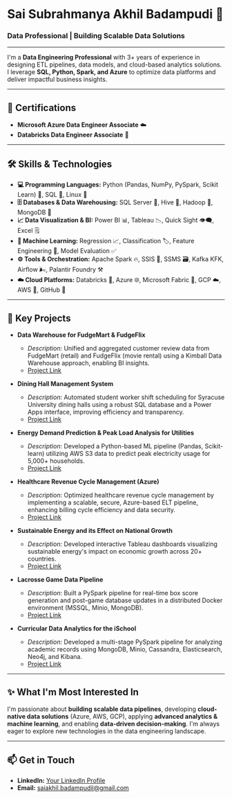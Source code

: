 # Sai Subrahmanya Akhil Badampudi 👋

### Data Professional | Building Scalable Data Solutions

---

I'm a **Data Engineering Professional** with 3+ years of experience in designing ETL pipelines, data models, and cloud-based analytics solutions. I leverage **SQL, Python, Spark, and Azure** to optimize data platforms and deliver impactful business insights.

---

## 🌟 Certifications

* **Microsoft Azure Data Engineer Associate** ☁️
* **Databricks Data Engineer Associate** 🧱

---

## 🛠️ Skills & Technologies

* **💻 Programming Languages:** Python (Pandas, NumPy, PySpark, Scikit Learn) 🐍, SQL 📜, Linux 🐧
* **🗄️ Databases & Data Warehousing:** SQL Server 💾, Hive 🐝, Hadoop 🐘, MongoDB 🍃
* **📈 Data Visualization & BI:** Power BI 📊, Tableau 📉, Quick Sight 👁️‍🗨️, Excel 🗒️
* **🤖 Machine Learning:** Regression 📈, Classification 🏷️, Feature Engineering 🔧, Model Evaluation ✅
* **⚙️ Tools & Orchestration:** Apache Spark 🔥, SSIS 🔄, SSMS 🗃️, Kafka KFK, Airflow 🌬️, Palantir Foundry ⚒️
* **☁️ Cloud Platforms:** Databricks 🧱, Azure 🌐, Microsoft Fabric 🧵, GCP ☁️, AWS 🚀, GitHub 🐙

---

## 🚀 Key Projects

* **Data Warehouse for FudgeMart & FudgeFlix**
    * *Description:* Unified and aggregated customer review data from FudgeMart (retail) and FudgeFlix (movie rental) using a Kimball Data Warehouse approach, enabling BI insights.
    * [Project Link](https://github.com/SaiAkhilBadampudi/Merger-of-Fudgemart-and-FudgeFlix---Data-Warehousing)
      
* **Dining Hall Management System**
    * *Description:* Automated student worker shift scheduling for Syracuse University dining halls using a robust SQL database and a Power Apps interface, improving efficiency and transparency.
    * [Project Link](https://github.com/SaiAkhilBadampudi/Dining-Hall-Management-System---DBMS)

* **Energy Demand Prediction & Peak Load Analysis for Utilities**
    * *Description:* Developed a Python-based ML pipeline (Pandas, Scikit-learn) utilizing AWS S3 data to predict peak electricity usage for 5,000+ households.
    * [Project Link](https://github.com/SaiAkhilBadampudi/SC-Energy-Analysis-IDS)

* **Healthcare Revenue Cycle Management (Azure)**
    * *Description:* Optimized healthcare revenue cycle management by implementing a scalable, secure, Azure-based ELT pipeline, enhancing billing cycle efficiency and data security.
    * [Project Link](https://github.com/SaiAkhilBadampudi/Azure-Data-Engineering-Project)

* **Sustainable Energy and its Effect on National Growth**
    * *Description:* Developed interactive Tableau dashboards visualizing sustainable energy's impact on economic growth across 20+ countries.
    * [Project Link](https://github.com/SaiAkhilBadampudi/Sustainable-Energy-and-its-Effect-on-National-Growth)
 
* **Lacrosse Game Data Pipeline**
    * *Description:* Built a PySpark pipeline for real-time box score generation and post-game database updates in a distributed Docker environment (MSSQL, Minio, MongoDB).
    * [Project Link](https://github.com/SaiAkhilBadampudi/Lacrosse-game-stream---BigData)

* **Curricular Data Analytics for the iSchool**
    * *Description:* Developed a multi-stage PySpark pipeline for analyzing academic records using MongoDB, Minio, Cassandra, Elasticsearch, Neo4j, and Kibana.
    * [Project Link](https://github.com/SaiAkhilBadampudi/Course-Registration---BigData)





---

## ✨ What I'm Most Interested In

I'm passionate about **building scalable data pipelines**, developing **cloud-native data solutions** (Azure, AWS, GCP), applying **advanced analytics & machine learning**, and enabling **data-driven decision-making**. I'm always eager to explore new technologies in the data engineering landscape.

---

## 📫 Get in Touch

* **LinkedIn:** [Your LinkedIn Profile](https://www.linkedin.com/in/sai-subrahmanya-akhil-badampudi/)
* **Email:** saiakhil.badampudil@gmail.com
